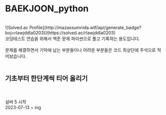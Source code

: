 # BAEKJOON_python
<br>
![Solved.ac Profile](http://mazassumnida.wtf/api/generate_badge?boj=rlawjddla0203)](https://solved.ac/rlawjddla0203)
<br>
코딩테스트 연습을 위해서 백준 문제 파이썬으로 풀고 기록하는 용도입니다. <br><br>
문제를 해결하면서 기억에 남는 부분들이나 어려운 부분들은 코드 최상단에 주석으로 적어놨습니다.<br><br>
<h2>기초부터 한단계씩 티어 올리기</h2><br><br>
실버 5 시작 <br>
2023-07-13 ~ ing<br><br>
